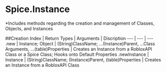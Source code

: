 # Spice.Instance
*Includes methods regarding the creation and management of Classes, Objects, and Instances

##Creation
Index | Return Types | Arguments | Discription
--- | --- | ---
.new | Instance; Object | (String)ClassName; ...(Instance)Parent, ...Class Arguments, ...(table)Properties | Creates an Instance from a RobloxAPI Class or a Spice Class; Hooks onto Default Properties
.newInstance | Instance | (String)ClassName; (Instance)Parent, (table)Properties | Creates an Instance from a RobloxAPI Class